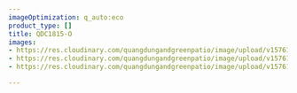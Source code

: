 ```yaml
---
imageOptimization: q_auto:eco
product_type: []
title: QDC1815-O
images:
- https://res.cloudinary.com/quangdungandgreenpatio/image/upload/v1576133509/posts/DSC07902_1_rtfgxi.png
- https://res.cloudinary.com/quangdungandgreenpatio/image/upload/v1576133510/posts/DSC07920_uhgeff.png
- https://res.cloudinary.com/quangdungandgreenpatio/image/upload/v1576133511/posts/DSC07904_evcnu9.png

---
```

